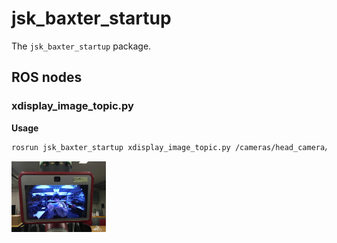 # jsk\_baxter\_startup

The `jsk_baxter_startup` package.


## ROS nodes

### xdisplay\_image\_topic.py

**Usage**

```bash
rosrun jsk_baxter_startup xdisplay_image_topic.py /cameras/head_camera/image
```

<img src="images/xdisplay_image_topic.jpg" width="30%" />
